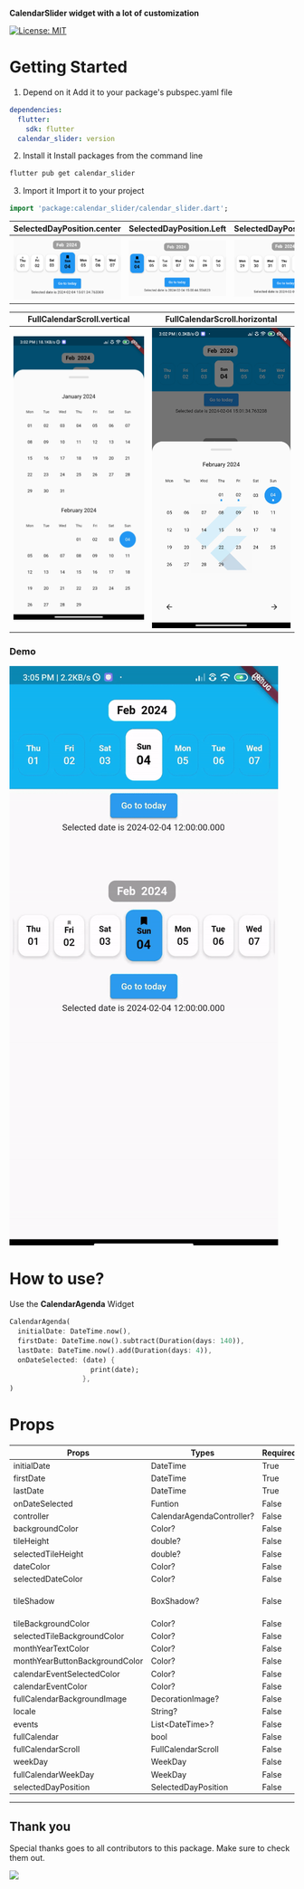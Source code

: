 **CalendarSlider widget with a lot of customization**

<p align="left">
<a href="https://github.com/dhwanish-3/calendar_slider"></a>
<a href="https://opensource.org/licenses/MIT"><img src="https://img.shields.io/badge/license-MIT-purple.svg" alt="License: MIT"></a>
</p>

# Getting Started

1. Depend on it
Add it to your package's pubspec.yaml file
```yaml
dependencies:
  flutter:
    sdk: flutter
  calendar_slider: version
```
2. Install it
Install packages from the command line
```sh
flutter pub get calendar_slider
```
3. Import it
Import it to your project
```dart
import 'package:calendar_slider/calendar_slider.dart';
```

 SelectedDayPosition.center         |  SelectedDayPosition.Left      | SelectedDayPosition.Right
:-------------------------:|:-------------------------:|:-------------------------:
![](assets/position_centre.png) | ![](assets/position_left.png) | ![](assets/position_right.png)

 FullCalendarScroll.vertical         |  FullCalendarScroll.horizontal
:-------------------------:|:-------------------------:
![](assets/full_calendar_vertical.jpg) | ![](assets/full_calendar_horizontal.jpg)


### Demo

![Demo](assets/demo.gif)

# How to use?

Use the **CalendarAgenda** Widget
```dart
CalendarAgenda(
  initialDate: DateTime.now(),
  firstDate: DateTime.now().subtract(Duration(days: 140)),
  lastDate: DateTime.now().add(Duration(days: 4)),
  onDateSelected: (date) {
                    print(date);
                  },
)
```

# Props

| Props  | Types  | Required  | defaultValues  |
| ------------ | ------------ | ------------ |  ------------ |
| initialDate  | DateTime  | True  |
| firstDate  |  DateTime | True  |
| lastDate  | DateTime  | True  |
| onDateSelected  | Funtion  | False  |
| controller  | CalendarAgendaController?  | False  |
| backgroundColor  | Color?  | False  | Colors.transparent |
| tileHeight  | double?  | False  | 60.0 |
| selectedTileHeight  | double?  | False  | 75.0 |
| dateColor  | Color?  | False  | Colors.black |
| selectedDateColor  | Color?  | False  | Colors.black |
| tileShadow | BoxShadow? | False | BoxShadow(color: Colors.black.withOpacity(0.13),spreadRadius: 1,blurRadius: 2,offset: const Offset(0, 2),), |
| tileBackgroundColor  | Color?  | False  | Colors.white |
| selectedTileBackgroundColor  | Color?  | False  | Colors.blue |
| monthYearTextColor  | Color?  | False  | Colors.black |
| monthYearButtonBackgroundColor  | Color?  | False  | Colors.grey |
| calendarEventSelectedColor  | Color?  | False  | Colors.white |
| calendarEventColor  | Color?  | False  | Colors.blue |
| fullCalendarBackgroundImage | DecorationImage? | False | null |
| locale  | String?  | False  | 'en' |
| events  | List\<DateTime>?  | False  | [] |
| fullCalendar  | bool  | False  | True |
| fullCalendarScroll  | FullCalendarScroll  | False  |FullCalendarScroll.horizontal |
| weekDay  | WeekDay  | False  | WeekDay.short |
| fullCalendarWeekDay  | WeekDay  | False  | WeekDay.short |
| selectedDayPosition  | SelectedDayPosition  | False  | SelectedDayPosition.center |

---



## Thank you
Special thanks goes to all contributors to this package. Make sure to check them out.<br />

<a href="https://github.com/dhwanish-3/calendar_slider/graphs/contributors">
  <img src="https://contrib.rocks/image?repo=dhwanish-3/calendar_slider" />
</a>
